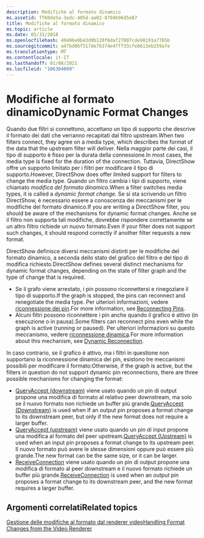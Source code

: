 ```yaml
---
description: Modifiche al formato dinamico
ms.assetid: ff60de5a-3edc-405d-aa02-8704b96d5e87
title: Modifiche al formato dinamico
ms.topic: article
ms.date: 05/31/2018
ms.openlocfilehash: 49496e0b43d9b120f6daf27007cde98191a7765b
ms.sourcegitcommit: a47bd86f517de76374e4fff33cfeb613eb259a7e
ms.translationtype: MT
ms.contentlocale: it-IT
ms.lasthandoff: 01/06/2021
ms.locfileid: "106304009"
---
```

# <a name="dynamic-format-changes"></a><span data-ttu-id="17ba4-103">Modifiche al formato dinamico</span><span class="sxs-lookup"><span data-stu-id="17ba4-103">Dynamic Format Changes</span></span>

<span data-ttu-id="17ba4-104">Quando due filtri si connettono, accettano un tipo di supporto che descrive il formato dei dati che verranno recapitati dal filtro upstream.</span><span class="sxs-lookup"><span data-stu-id="17ba4-104">When two filters connect, they agree on a media type, which describes the format of the data that the upstream filter will deliver.</span></span> <span data-ttu-id="17ba4-105">Nella maggior parte dei casi, il tipo di supporto è fisso per la durata della connessione.</span><span class="sxs-lookup"><span data-stu-id="17ba4-105">In most cases, the media type is fixed for the duration of the connection.</span></span> <span data-ttu-id="17ba4-106">Tuttavia, DirectShow offre un supporto limitato per i filtri per modificare il tipo di supporto.</span><span class="sxs-lookup"><span data-stu-id="17ba4-106">However, DirectShow does offer limited support for filters to change the media type.</span></span> <span data-ttu-id="17ba4-107">Quando un filtro cambia i tipi di supporto, viene chiamato *modifica del formato dinamico*.</span><span class="sxs-lookup"><span data-stu-id="17ba4-107">When a filter switches media types, it is called a *dynamic format change*.</span></span> <span data-ttu-id="17ba4-108">Se si sta scrivendo un filtro DirectShow, è necessario essere a conoscenza dei meccanismi per le modifiche del formato dinamico.</span><span class="sxs-lookup"><span data-stu-id="17ba4-108">If you are writing a DirectShow filter, you should be aware of the mechanisms for dynamic format changes.</span></span> <span data-ttu-id="17ba4-109">Anche se il filtro non supporta tali modifiche, dovrebbe rispondere correttamente se un altro filtro richiede un nuovo formato.</span><span class="sxs-lookup"><span data-stu-id="17ba4-109">Even if your filter does not support such changes, it should respond correctly if another filter requests a new format.</span></span>

<span data-ttu-id="17ba4-110">DirectShow definisce diversi meccanismi distinti per le modifiche del formato dinamico, a seconda dello stato del grafico del filtro e del tipo di modifica richiesto.</span><span class="sxs-lookup"><span data-stu-id="17ba4-110">DirectShow defines several distinct mechanisms for dynamic format changes, depending on the state of filter graph and the type of change that is required.</span></span>

-   <span data-ttu-id="17ba4-111">Se il grafo viene arrestato, i pin possono riconnettersi e rinegoziare il tipo di supporto.</span><span class="sxs-lookup"><span data-stu-id="17ba4-111">If the graph is stopped, the pins can reconnect and renegotiate the media type.</span></span> <span data-ttu-id="17ba4-112">Per ulteriori informazioni, vedere [riconnessione dei pin](reconnecting-pins.md).</span><span class="sxs-lookup"><span data-stu-id="17ba4-112">For more information, see [Reconnecting Pins](reconnecting-pins.md).</span></span>
-   <span data-ttu-id="17ba4-113">Alcuni filtri possono riconnettere i pin anche quando il grafico è attivo (in esecuzione o in pausa).</span><span class="sxs-lookup"><span data-stu-id="17ba4-113">Some filters can reconnect pins even while the graph is active (running or paused).</span></span> <span data-ttu-id="17ba4-114">Per ulteriori informazioni su questo meccanismo, vedere [riconnessione dinamica](dynamic-reconnection.md).</span><span class="sxs-lookup"><span data-stu-id="17ba4-114">For more information about this mechanism, see [Dynamic Reconnection](dynamic-reconnection.md).</span></span>

<span data-ttu-id="17ba4-115">In caso contrario, se il grafico è attivo, ma i filtri in questione non supportano la riconnessione dinamica dei pin, esistono tre meccanismi possibili per modificare il formato:</span><span class="sxs-lookup"><span data-stu-id="17ba4-115">Otherwise, if the graph is active, but the filters in question do not support dynamic pin reconnections, there are three possible mechanisms for changing the format:</span></span>

-   <span data-ttu-id="17ba4-116">[QueryAccept (downstream)](queryaccept--downstream.md) viene usato quando un pin di output propone una modifica di formato al relativo peer downstream, ma solo se il nuovo formato non richiede un buffer più grande.</span><span class="sxs-lookup"><span data-stu-id="17ba4-116">[QueryAccept (Downstream)](queryaccept--downstream.md) is used when If an output pin proposes a format change to its downstream peer, but only if the new format does not require a larger buffer.</span></span>
-   <span data-ttu-id="17ba4-117">[QueryAccept (upstream)](queryaccept--upstream.md) viene usato quando un pin di input propone una modifica al formato del peer upstream.</span><span class="sxs-lookup"><span data-stu-id="17ba4-117">[QueryAccept (Upstream)](queryaccept--upstream.md) is used when an input pin proposes a format change to its upstream peer.</span></span> <span data-ttu-id="17ba4-118">Il nuovo formato può avere le stesse dimensioni oppure può essere più grande.</span><span class="sxs-lookup"><span data-stu-id="17ba4-118">The new format can be the same size, or it can be larger.</span></span>
-   <span data-ttu-id="17ba4-119">[ReceiveConnection](receiveconnection.md) viene usato quando un pin di output propone una modifica di formato al peer downstream e il nuovo formato richiede un buffer più grande.</span><span class="sxs-lookup"><span data-stu-id="17ba4-119">[ReceiveConnection](receiveconnection.md) is used when an output pin proposes a format change to its downstream peer, and the new format requires a larger buffer.</span></span>

## <a name="related-topics"></a><span data-ttu-id="17ba4-120">Argomenti correlati</span><span class="sxs-lookup"><span data-stu-id="17ba4-120">Related topics</span></span>

<dl> <dt>

[<span data-ttu-id="17ba4-121">Gestione delle modifiche al formato dal renderer video</span><span class="sxs-lookup"><span data-stu-id="17ba4-121">Handling Format Changes from the Video Renderer</span></span>](handling-format-changes-from-the-video-renderer.md)
</dt> </dl>

 

 



